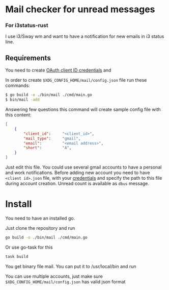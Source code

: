 # Mail checker for unread messages

### For i3status-rust

I use i3/Sway wm and want to have a notification for new emails in i3 status line.

## Requirements
You need to create [OAuth client ID credentials](https://developers.google.com/workspace/guides/create-credentials#desktop-app) and

In order to create `$XDG_CONFIG_HOME/mail/config.json` file run these commands:

```bash
$ go build -o ./bin/mail ./cmd/main.go
$ bin/mail -add
```

Answering few questions this command will create sample config file with this content:

```json
[
    {
        "client_id":     "<client_id>",
        "mail_type":     "gmail",
        "email":         "<email address>",
        "short":         "A",
    }
]
```

Just edit this file.
You could use several gmail accounts to have a personal and work notifications.
Before adding new account you need to have `<client id>.json` file, with your [credentials](https://developers.google.com/identity/protocols/oauth2/native-app) and specify the path to this file during account creation.
Unread count is available as `dbus` message.

# Install
You need to have an installed go.

Just clone the repository and run

```bash
go build -o ./bin/mail ./cmd/main.go
```

Or use go-task for this

```bash
task build
```

You get binary file mail. You can put it to /usr/local/bin and run

You can use multiple accounts, just make sure `$XDG_CONFIG_HOME/mail/config.json` has valid json format
